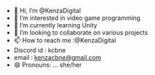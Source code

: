 - 👋 Hi, I’m @KenzaDigital
- 👀 I’m interested in video game programming
- 🌱 I’m currently learning Unity
- 💞️ I’m looking to collaborate on various projects
- 📫 How to reach me :@KenzaDigital
- Discord id : kcbne
- email : kenzacbne@gmail.com
- 😄 Pronouns: ... she/her 


<!---
KenzaDigital/KenzaDigital is a ✨ special ✨ repository because its `README.md` (this file) appears on your GitHub profile.
You can click the Preview link to take a look at your changes.
--->
